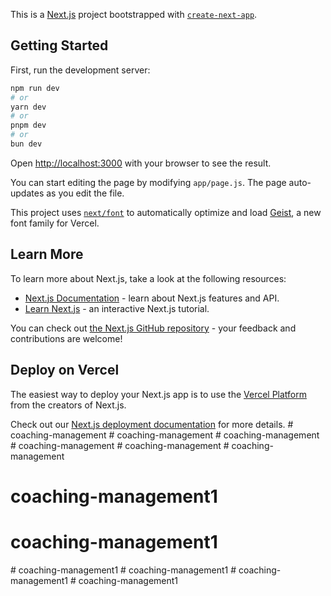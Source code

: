 This is a [Next.js](https://nextjs.org) project bootstrapped with [`create-next-app`](https://github.com/vercel/next.js/tree/canary/packages/create-next-app).

## Getting Started

First, run the development server:

```bash
npm run dev
# or
yarn dev
# or
pnpm dev
# or
bun dev
```

Open [http://localhost:3000](http://localhost:3000) with your browser to see the result.

You can start editing the page by modifying `app/page.js`. The page auto-updates as you edit the file.

This project uses [`next/font`](https://nextjs.org/docs/app/building-your-application/optimizing/fonts) to automatically optimize and load [Geist](https://vercel.com/font), a new font family for Vercel.

## Learn More

To learn more about Next.js, take a look at the following resources:

- [Next.js Documentation](https://nextjs.org/docs) - learn about Next.js features and API.
- [Learn Next.js](https://nextjs.org/learn) - an interactive Next.js tutorial.

You can check out [the Next.js GitHub repository](https://github.com/vercel/next.js) - your feedback and contributions are welcome!

## Deploy on Vercel

The easiest way to deploy your Next.js app is to use the [Vercel Platform](https://vercel.com/new?utm_medium=default-template&filter=next.js&utm_source=create-next-app&utm_campaign=create-next-app-readme) from the creators of Next.js.

Check out our [Next.js deployment documentation](https://nextjs.org/docs/app/building-your-application/deploying) for more details.
#   c o a c h i n g - m a n a g e m e n t  
 #   c o a c h i n g - m a n a g e m e n t  
 #   c o a c h i n g - m a n a g e m e n t  
 #   c o a c h i n g - m a n a g e m e n t  
 #   c o a c h i n g - m a n a g e m e n t  
 # coaching-management
# coaching-management1
# coaching-management1
#   c o a c h i n g - m a n a g e m e n t 1  
 #   c o a c h i n g - m a n a g e m e n t 1  
 #   c o a c h i n g - m a n a g e m e n t 1  
 #   c o a c h i n g - m a n a g e m e n t 1  
 